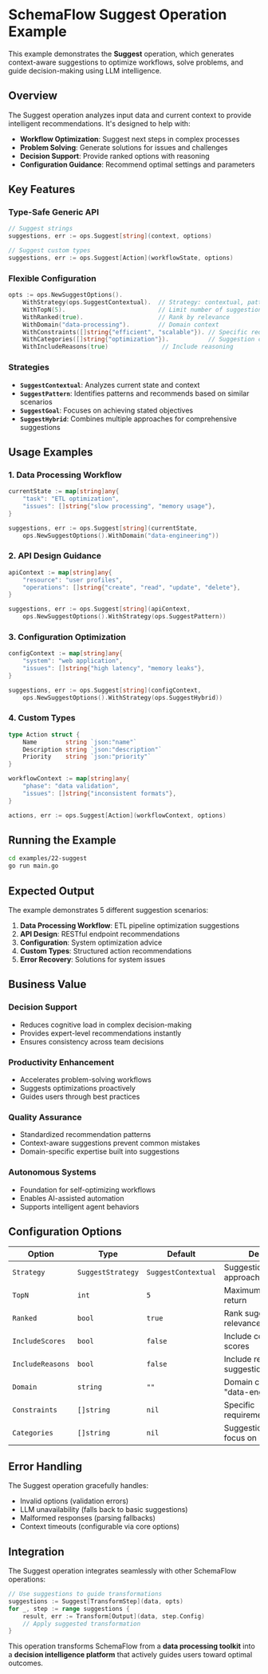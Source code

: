 # SchemaFlow Suggest Operation Example

This example demonstrates the **Suggest** operation, which generates context-aware suggestions to optimize workflows, solve problems, and guide decision-making using LLM intelligence.

## Overview

The Suggest operation analyzes input data and current context to provide intelligent recommendations. It's designed to help with:

- **Workflow Optimization**: Suggest next steps in complex processes
- **Problem Solving**: Generate solutions for issues and challenges
- **Decision Support**: Provide ranked options with reasoning
- **Configuration Guidance**: Recommend optimal settings and parameters

## Key Features

### Type-Safe Generic API
```go
// Suggest strings
suggestions, err := ops.Suggest[string](context, options)

// Suggest custom types
suggestions, err := ops.Suggest[Action](workflowState, options)
```

### Flexible Configuration
```go
opts := ops.NewSuggestOptions().
    WithStrategy(ops.SuggestContextual).  // Strategy: contextual, pattern, goal, hybrid
    WithTopN(5).                          // Limit number of suggestions
    WithRanked(true).                     // Rank by relevance
    WithDomain("data-processing").        // Domain context
    WithConstraints([]string{"efficient", "scalable"}). // Specific requirements
    WithCategories([]string{"optimization"}).           // Suggestion categories
    WithIncludeReasons(true)               // Include reasoning
```

### Strategies

- **`SuggestContextual`**: Analyzes current state and context
- **`SuggestPattern`**: Identifies patterns and recommends based on similar scenarios
- **`SuggestGoal`**: Focuses on achieving stated objectives
- **`SuggestHybrid`**: Combines multiple approaches for comprehensive suggestions

## Usage Examples

### 1. Data Processing Workflow
```go
currentState := map[string]any{
    "task": "ETL optimization",
    "issues": []string{"slow processing", "memory usage"},
}

suggestions, err := ops.Suggest[string](currentState,
    ops.NewSuggestOptions().WithDomain("data-engineering"))
```

### 2. API Design Guidance
```go
apiContext := map[string]any{
    "resource": "user profiles",
    "operations": []string{"create", "read", "update", "delete"},
}

suggestions, err := ops.Suggest[string](apiContext,
    ops.NewSuggestOptions().WithStrategy(ops.SuggestPattern))
```

### 3. Configuration Optimization
```go
configContext := map[string]any{
    "system": "web application",
    "issues": []string{"high latency", "memory leaks"},
}

suggestions, err := ops.Suggest[string](configContext,
    ops.NewSuggestOptions().WithStrategy(ops.SuggestHybrid))
```

### 4. Custom Types
```go
type Action struct {
    Name        string `json:"name"`
    Description string `json:"description"`
    Priority    string `json:"priority"`
}

workflowContext := map[string]any{
    "phase": "data validation",
    "issues": []string{"inconsistent formats"},
}

actions, err := ops.Suggest[Action](workflowContext, options)
```

## Running the Example

```bash
cd examples/22-suggest
go run main.go
```

## Expected Output

The example demonstrates 5 different suggestion scenarios:

1. **Data Processing Workflow**: ETL pipeline optimization suggestions
2. **API Design**: RESTful endpoint recommendations
3. **Configuration**: System optimization advice
4. **Custom Types**: Structured action recommendations
5. **Error Recovery**: Solutions for system issues

## Business Value

### Decision Support
- Reduces cognitive load in complex decision-making
- Provides expert-level recommendations instantly
- Ensures consistency across team decisions

### Productivity Enhancement
- Accelerates problem-solving workflows
- Suggests optimizations proactively
- Guides users through best practices

### Quality Assurance
- Standardized recommendation patterns
- Context-aware suggestions prevent common mistakes
- Domain-specific expertise built into suggestions

### Autonomous Systems
- Foundation for self-optimizing workflows
- Enables AI-assisted automation
- Supports intelligent agent behaviors

## Configuration Options

| Option | Type | Default | Description |
|--------|------|---------|-------------|
| `Strategy` | `SuggestStrategy` | `SuggestContextual` | Suggestion generation approach |
| `TopN` | `int` | `5` | Maximum suggestions to return |
| `Ranked` | `bool` | `true` | Rank suggestions by relevance |
| `IncludeScores` | `bool` | `false` | Include confidence scores |
| `IncludeReasons` | `bool` | `false` | Include reasoning for suggestions |
| `Domain` | `string` | `""` | Domain context (e.g., "data-engineering") |
| `Constraints` | `[]string` | `nil` | Specific requirements/constraints |
| `Categories` | `[]string` | `nil` | Suggestion categories to focus on |

## Error Handling

The Suggest operation gracefully handles:
- Invalid options (validation errors)
- LLM unavailability (falls back to basic suggestions)
- Malformed responses (parsing fallbacks)
- Context timeouts (configurable via core options)

## Integration

The Suggest operation integrates seamlessly with other SchemaFlow operations:

```go
// Use suggestions to guide transformations
suggestions := Suggest[TransformStep](data, opts)
for _, step := range suggestions {
    result, err := Transform[Output](data, step.Config)
    // Apply suggested transformation
}
```

This operation transforms SchemaFlow from a **data processing toolkit** into a **decision intelligence platform** that actively guides users toward optimal outcomes.